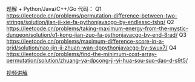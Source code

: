 题解 + Python/Java/C++/Go 代码：
Q1 https://leetcode.cn/problems/permutation-difference-between-two-strings/solution/jian-ji-xie-fa-pythonjavacgo-by-endlessc-tshq/
Q2 https://leetcode.cn/problems/taking-maximum-energy-from-the-mystic-dungeon/solution/o1-kong-jian-zuo-fa-pythonjavacgo-by-end-8rad/
Q3 https://leetcode.cn/problems/maximum-difference-score-in-a-grid/solution/nao-jin-ji-zhuan-wan-dppythonjavacgo-by-swux7/
Q4 https://leetcode.cn/problems/find-the-minimum-cost-array-permutation/solution/zhuang-ya-dpcong-ji-yi-hua-sou-suo-dao-d-s9t5/

[视频讲解](https://www.bilibili.com/video/BV1bx4y1i7rP/)
